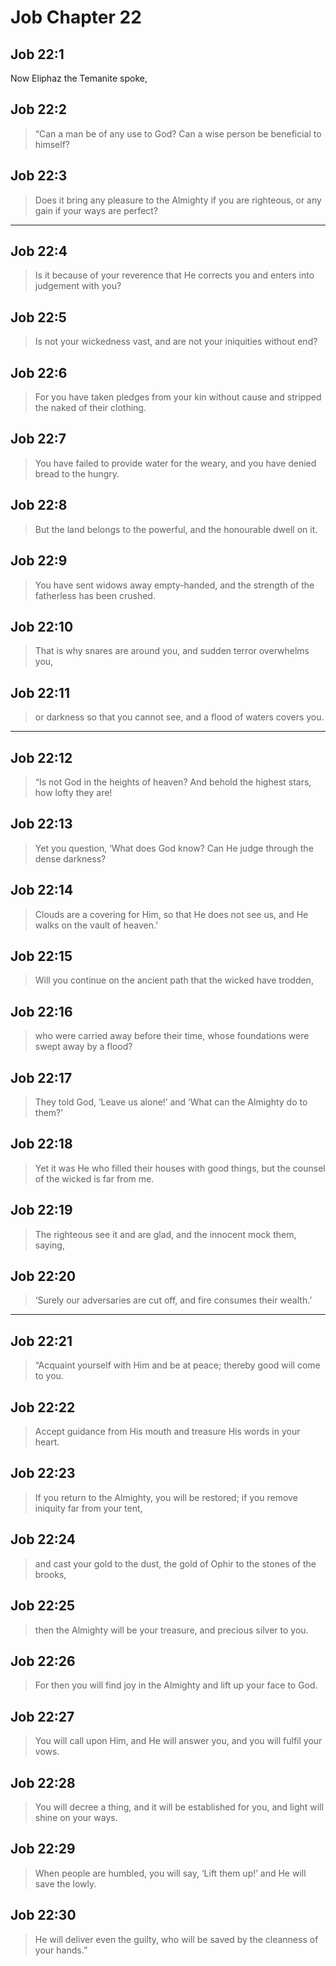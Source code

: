 # Job Chapter 22

## Job 22:1

Now Eliphaz the Temanite spoke,

## Job 22:2

> “Can a man be of any use to God?
> Can a wise person be beneficial to himself?

## Job 22:3

> Does it bring any pleasure to the Almighty if you are righteous,
> or any gain if your ways are perfect?

---

## Job 22:4

> Is it because of your reverence that He corrects you
> and enters into judgement with you?

## Job 22:5

> Is not your wickedness vast,
> and are not your iniquities without end?

## Job 22:6

> For you have taken pledges from your kin without cause
> and stripped the naked of their clothing.

## Job 22:7

> You have failed to provide water for the weary,
> and you have denied bread to the hungry.

## Job 22:8

> But the land belongs to the powerful,
> and the honourable dwell on it.

## Job 22:9

> You have sent widows away empty-handed,
> and the strength of the fatherless has been crushed.

## Job 22:10

> That is why snares are around you,
> and sudden terror overwhelms you,

## Job 22:11

> or darkness so that you cannot see,
> and a flood of waters covers you.

---

## Job 22:12

> “Is not God in the heights of heaven?
> And behold the highest stars, how lofty they are!

## Job 22:13

> Yet you question, ‘What does God know?
> Can He judge through the dense darkness?

## Job 22:14

> Clouds are a covering for Him, so that He does not see us,
> and He walks on the vault of heaven.’

## Job 22:15

> Will you continue on the ancient path
> that the wicked have trodden,

## Job 22:16

> who were carried away before their time,
> whose foundations were swept away by a flood?

## Job 22:17

> They told God, ‘Leave us alone!’
> and ‘What can the Almighty do to them?’

## Job 22:18

> Yet it was He who filled their houses with good things,
> but the counsel of the wicked is far from me.

## Job 22:19

> The righteous see it and are glad,
> and the innocent mock them, saying,

## Job 22:20

> ‘Surely our adversaries are cut off,
> and fire consumes their wealth.’

---

## Job 22:21

> “Acquaint yourself with Him and be at peace;
> thereby good will come to you.

## Job 22:22

> Accept guidance from His mouth
> and treasure His words in your heart.

## Job 22:23

> If you return to the Almighty, you will be restored;
> if you remove iniquity far from your tent,

## Job 22:24

> and cast your gold to the dust,
> the gold of Ophir to the stones of the brooks,

## Job 22:25

> then the Almighty will be your treasure,
> and precious silver to you.

## Job 22:26

> For then you will find joy in the Almighty
> and lift up your face to God.

## Job 22:27

> You will call upon Him, and He will answer you,
> and you will fulfil your vows.

## Job 22:28

> You will decree a thing, and it will be established for you,
> and light will shine on your ways.

## Job 22:29

> When people are humbled, you will say,
> ‘Lift them up!’ and He will save the lowly.

## Job 22:30

> He will deliver even the guilty,
> who will be saved by the cleanness of your hands.”
